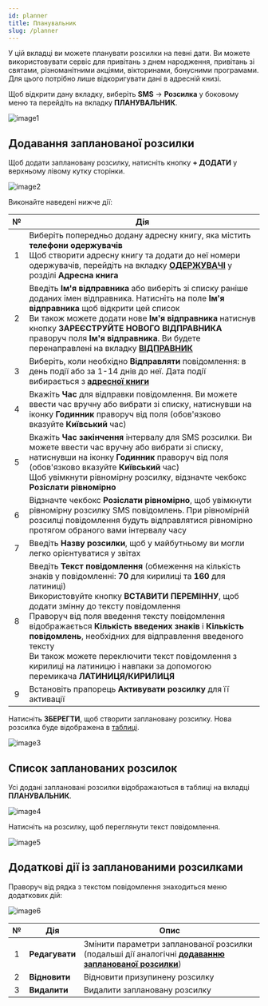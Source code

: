 ```yaml
---
id: planner
title: Планувальник
slug: /planner
---
```


У цій вкладці ви можете планувати розсилки на певні дати. Ви можете використовувати сервіс для привітань з днем народження, привітань зі святами, різноманітними акціями, вікторинами, бонусними програмами. Для цього потрібно лише відкоригувати дані в адресній книзі.

Щоб відкрити дану вкладку, виберіть **SMS** → **Розсилка** у боковому меню та перейдіть на вкладку **ПЛАНУВАЛЬНИК**.

![image1](/img/uk/sms_send_sms_planner/image1.png)

## Додавання запланованої розсилки

Щоб додати заплановану розсилку, натисніть кнопку **+ ДОДАТИ** у верхньому лівому кутку сторінки.

![image2](/img/uk/sms_send_sms_planner/image2.png)

Виконайте наведені нижче дії:

|  №  | Дія |
| :-: | --- |
| 1 | Виберіть попередньо додану адресну книгу, яка містить **телефони одержувачів** <br/> Щоб створити адресну книгу та додати до неї номери одержувачів, перейдіть на вкладку [**ОДЕРЖУВАЧІ**](../address_book/recipients.md) у розділі **Адресна книга** |
| 2 | Введіть **Ім'я відправника** або виберіть зі списку раніше доданих імен відправника. Натисніть на поле **Ім'я відправника** щоб відкрити цей список <br/> Ви також можете додати нове **Ім'я відправника** натиснув кнопку **ЗАРЕЄСТРУЙТЕ НОВОГО ВІДПРАВНИКА** праворуч поля **Ім'я відправника**. Ви будете перенаправлені на вкладку [**ВІДПРАВНИК**](sender_id.md) |
| 3 | Виберіть, коли необхідно **Відправляти** повідомлення: в день події або за 1-14 днів до неї. Дата події вибирається з [**адресної книги**](../address_book/recipients.md) |
| 4 | Вкажіть **Час** для відправки повідомлення. Ви можете ввести час вручну або вибрати зі списку, натиснувши на іконку **Годинник** праворуч від поля (обов'язково вказуйте **Київський** час) |
| 5 | Вкажіть **Час закінчення** інтервалу для SMS розсилки. Ви можете ввести час вручну або вибрати зі списку, натиснувши на іконку **Годинник** праворуч від поля (обов'язково вказуйте **Київський** час) <br/> Щоб увімкнути рівномірну розсилку, відзначте чекбокс **Розіслати рівномірно** |
| 6 | Відзначте чекбокс **Розіслати рівномірно**, щоб увімкнути рівномірну розсилку SMS повідомлень. При рівномірній розсилці повідомлення будуть відправлятися рівномірно протягом обраного вами інтервалу часу |
| 7 | Введіть **Назву розсилки**, щоб у майбутньому ви могли легко орієнтуватися у звітах |
| 8 | Введіть **Текст повідомлення** (обмеження на кількість знаків у повідомленні: **70** для кирилиці та **160** для латиниці) <br/> Використовуйте кнопку **ВСТАВИТИ ПЕРЕМІННУ**, щоб додати змінну до тексту повідомлення <br/> Праворуч від поля введення тексту повідомлення відображається **Кількість введених знаків** і **Кількість повідомлень**, необхідних для відправлення введеного тексту <br/> Ви також можете переключити текст повідомлення з кирилиці на латиницю і навпаки за допомогою перемикача **ЛАТИНИЦЯ/КИРИЛИЦЯ** |
| 9 | Встановіть прапорець **Активувати розсилку** для її активації |

Натисніть **ЗБЕРЕГТИ**, щоб створити заплановану розсилку. Нова розсилка буде відображена в [таблиці](#список-запланованих-розсилок).

![image3](/img/uk/sms_send_sms_planner/image3.png)

## Список запланованих розсилок

Усі додані заплановані розсилки відображаються в таблиці на вкладці **ПЛАНУВАЛЬНИК**.

![image4](/img/uk/sms_send_sms_planner/image4.png)

Натисніть на розсилку, щоб переглянути текст повідомлення.

![image5](/img/uk/sms_send_sms_planner/image5.png)

## Додаткові дії із запланованими розсилками

Праворуч від рядка з текстом повідомлення знаходиться меню додаткових дій:

![image6](/img/uk/sms_send_sms_planner/image6.png)

|  №  | Дія | Опис |
| :-: | --- | ---- |
| 1 | **Редагувати** | Змінити параметри запланованої розсилки (подальші дії аналогічні [**додаванню запланованої розсилки**](#додавання-запланованої-розсилки)) |
| 2 | **Відновити** | Відновити призупинену розсилку |
| 3 | **Видалити** | Видалити заплановану розсилку |
